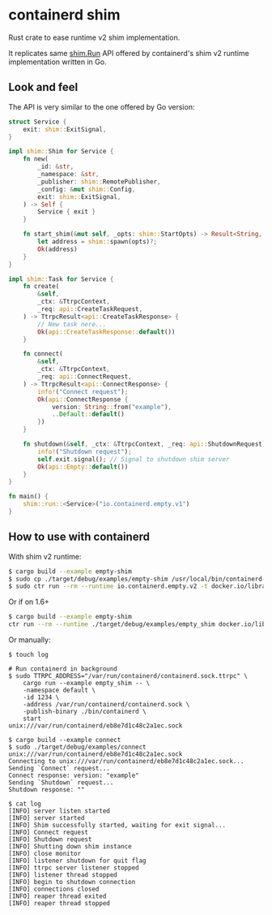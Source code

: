 # containerd shim

Rust crate to ease runtime v2 shim implementation.

It replicates same [shim.Run](https://github.com/containerd/containerd/blob/dbef1d56d7ebc05bc4553d72c419ed5ce025b05d/runtime/v2/example/cmd/main.go)
API offered by containerd's shim v2 runtime implementation written in Go.

## Look and feel

The API is very similar to the one offered by Go version:

```rust
struct Service {
    exit: shim::ExitSignal,
}

impl shim::Shim for Service {
    fn new(
        _id: &str,
        _namespace: &str,
        _publisher: shim::RemotePublisher,
        _config: &mut shim::Config,
        exit: shim::ExitSignal,
    ) -> Self {
        Service { exit }
    }

    fn start_shim(&mut self, _opts: shim::StartOpts) -> Result<String, Box<dyn Error>> {
        let address = shim::spawn(opts)?;
        Ok(address)
    }
}

impl shim::Task for Service {
    fn create(
        &self,
        _ctx: &TtrpcContext,
        _req: api::CreateTaskRequest,
    ) -> TtrpcResult<api::CreateTaskResponse> {
        // New task nere...
        Ok(api::CreateTaskResponse::default())
    }

    fn connect(
        &self,
        _ctx: &TtrpcContext,
        _req: api::ConnectRequest,
    ) -> TtrpcResult<api::ConnectResponse> {
        info!("Connect request");
        Ok(api::ConnectResponse {
            version: String::from("example"),
            ..Default::default()
        })
    }

    fn shutdown(&self, _ctx: &TtrpcContext, _req: api::ShutdownRequest) -> TtrpcResult<api::Empty> {
        info!("Shutdown request");
        self.exit.signal(); // Signal to shutdown shim server
        Ok(api::Empty::default())
    }
}

fn main() {
    shim::run::<Service>("io.containerd.empty.v1")
}

```

## How to use with containerd

With shim v2 runtime:

```bash
$ cargo build --example empty-shim
$ sudo cp ./target/debug/examples/empty-shim /usr/local/bin/containerd-shim-empty-v2
$ sudo ctr run --rm --runtime io.containerd.empty.v2 -t docker.io/library/hello-world:latest hello
```

Or if on 1.6+

```bash
$ cargo build --example empty-shim
ctr run --rm --runtime ./target/debug/examples/empty_shim docker.io/library/hello-world:latest hello
```

Or manually:

```
$ touch log

# Run containerd in background
$ sudo TTRPC_ADDRESS="/var/run/containerd/containerd.sock.ttrpc" \
    cargo run --example empty_shim -- \
    -namespace default \
    -id 1234 \
    -address /var/run/containerd/containerd.sock \
    -publish-binary ./bin/containerd \
    start
unix:///var/run/containerd/eb8e7d1c48c2a1ec.sock

$ cargo build --example connect
$ sudo ./target/debug/examples/connect unix:///var/run/containerd/eb8e7d1c48c2a1ec.sock
Connecting to unix:///var/run/containerd/eb8e7d1c48c2a1ec.sock...
Sending `Connect` request...
Connect response: version: "example"
Sending `Shutdown` request...
Shutdown response: ""

$ cat log
[INFO] server listen started
[INFO] server started
[INFO] Shim successfully started, waiting for exit signal...
[INFO] Connect request
[INFO] Shutdown request
[INFO] Shutting down shim instance
[INFO] close monitor
[INFO] listener shutdown for quit flag
[INFO] ttrpc server listener stopped
[INFO] listener thread stopped
[INFO] begin to shutdown connection
[INFO] connections closed
[INFO] reaper thread exited
[INFO] reaper thread stopped
```
